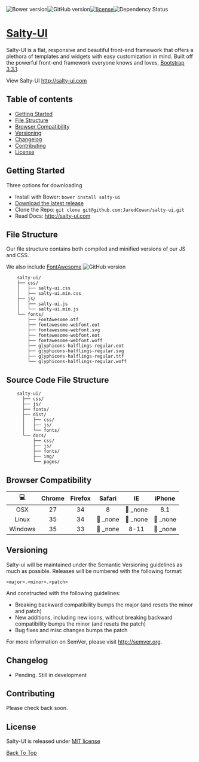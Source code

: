 ![Bower version](https://badge.fury.io/bo/salty-ui.svg)![GitHub version](https://badge.fury.io/gh/jaredcowan%2Fsalty-ui.svg)[![license](http://img.shields.io/badge/license-MIT-brightgreen.svg)](License)![Dependency Status](https://david-dm.org/cdnjs/cdnjs.svg?theme=shields.io)

# [Salty-UI](http://salty-ui.com)

Salty-UI is a flat, responsive and beautiful front-end framework that offers a plethora of templates and widgets with easy customization in mind. Built off the powerful front-end framework everyone knows and loves, [Bootstrap 3.3.1](https://github.com/twbs/bootstrap).

View Salty-UI http://salty-ui.com

## Table of contents

- [Getting Started](#getting-started)
- [File Structure](#file-structure)
- [Browser Compatibility](#browser-compatibility)
- [Versioning](#versioning)
- [Changelog](#changelog)
- [Contributing](#contributing)
- [License](#license)

## Getting Started
Three options for downloading

 - Install with Bower: `bower install salty-ui`
 - [Download the latest release](https://github.com/jaredcowan/salty-ui/archive/v0.1.0.zip)
 - Clone the Repo: `git clone git@github.com:JaredCowan/salty-ui.git`
 - Read Docs: http://salty-ui.com

## File Structure

Our file structure contains both compiled and minified versions of our JS and CSS. 

We also include [FontAwesome](https://github.com/FortAwesome/Font-Awesome) ![GitHub version](https://badge.fury.io/gh/FortAwesome%2Ffont-awesome.svg)

```
    salty-ui/
    ├── css/
    │   ├── salty-ui.css
    │   ├── salty-ui.min.css
    ├── js/
    │   ├── salty-ui.js
    │   └── salty-ui.min.js
    └── fonts/
        ├── FontAwesome.otf
        ├── fontawesome-webfont.eot
        ├── fontawesome-webfont.svg
        ├── fontawesome-webfont.eot
        ├── fontawesome-webfont.woff
        ├── glyphicons-halflings-regular.eot
        ├── glyphicons-halflings-regular.svg
        ├── glyphicons-halflings-regular.ttf
        └── glyphicons-halflings-regular.woff
```

## Source Code File Structure

```
    salty-ui/
      ├── css/
      ├── js/
      ├── fonts/
      ├── dist/
      │   ├── css/
      │   ├── js/
      │   └── fonts/
      └── docs/
          ├── css/
          ├── js/
          ├── fonts/
          ├── img/
          └── pages/
```

## Browser Compatibility

| :computer: | Chrome  | Firefox | Safari                | IE                  | iPhone             |
| :--------: | :-----: | :-----: | :-------------------: | :-----------------: | :----------------: |
| OSX        | 27      | 34      | 8                     | :red_circle: _none  | 8.1                |
| Linux      | 35      | 34      | :red_circle: _none    | :red_circle: _none  | :red_circle: _none |
| Windows    | 35      | 33      | :red_circle: _none    | 8-11                | :red_circle: _none |

## Versioning

Salty-ui will be maintained under the Semantic Versioning guidelines as much as possible. Releases will be numbered
with the following format:

`<major>.<minor>.<patch>`

And constructed with the following guidelines:

* Breaking backward compatibility bumps the major (and resets the minor and patch)
* New additions, including new icons, without breaking backward compatibility bumps the minor (and resets the patch)
* Bug fixes and misc changes bumps the patch

For more information on SemVer, please visit http://semver.org.

## Changelog
 - Pending. Still in development

## Contributing

Please check back soon.

## License

Salty-UI is released under [MIT license](License)

[Back To Top](#table-of-contents)

